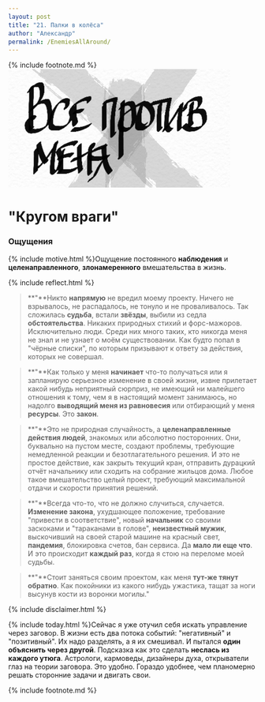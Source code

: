 ```yaml
---
layout: post
title: "21. Палки в колёса"
author: "Александр"
permalink: /EnemiesAllAround/
---
```

{% include footnote.md %}
!["Все против меня"](/_img/21.jpg)
# "Кругом враги"

### Ощущения
{% include motive.html %}Ощущение постоянного **наблюдения** и **целенаправленного**, **злонамеренного** вмешательства в жизнь.

{% include reflect.html %}
>**"**Никто **напрямую** не вредил моему проекту. Ничего не взрывалось, не распадалось, не тонуло и не проваливалось. Так сложилась **судьба**, встали **звёзды**, выбили из седла **обстоятельства**. Никаких природных стихий и форс-мажоров. Исключительно люди. Среди них много таких, кто никогда меня не знал и не узнает о моём существовании. Как будто попал в "чёрные списки", по которым призывают к ответу за действия, которых не совершал.  

>**"**Как только у меня **начинает** что-то получаться или я запланирую серьезное изменение в своей жизни, извне прилетает какой нибудь неприятный сюрприз, не имеющий ни малейшего отношения к тому, чем я в настоящий момент занимаюсь, но надолго **выводящий меня из равновесия** или отбирающий у меня **ресурсы**. Это **закон**. 

>**"**Это не природная случайность, а **целенаправленные действия людей**, знакомых или абсолютно посторонних. Они, буквально на пустом месте, создают проблемы, требующие немедленной реакции и безотлагательного решения. И это не простое действие, как закрыть текущий кран, отправить дурацкий отчёт начальнику или сходить на собрание жильцов дома. Любое такое вмешательство целый проект, требующий максимальной отдачи и скорости принятия решений.

>**"**Всегда что-то, что не должно случиться, случается. **Изменение закона**, ухудшающее положение, требование "привести в соответствие", новый **начальник** со своими заскоками и "тараканами в голове", **неизвестный мужик**, выскочивший на своей старой машине на красный свет, **пандемия**, блокировка счетов, бан сервиса. Да **мало ли еще что**. И это происходит **каждый раз**, когда я стою на переломе моей судьбы. 

>**"**Стоит заняться своим проектом, как меня **тут-же тянут обратно**. Как покойники из какого нибудь ужастика, тащат за ноги высунув кости из воронки могилы." 

{% include disclaimer.html %}

{% include today.html %}Сейчас я уже отучил себя искать управление через заговор. В жизни есть два потока событий: "негативный" и "позитивный". Их надо разделять, а я их смешивал. И пытался **один объяснить через другой**. Подсказка как это сделать **неслась из каждого утюга**. Астрологи, кармоведы, дизайнеры духа, открыватели глаз на теории заговора. Это удобно. Гораздо удобнее, чем планомерно решать сторонние задачи и двигать свои.  

{% include footnote.md %}
